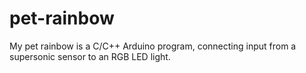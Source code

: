# pet-rainbow
My pet rainbow is a C/C++ Arduino program, connecting input from a supersonic sensor to an RGB LED light.
